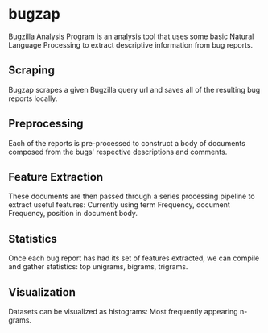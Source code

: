 bugzap
======


Bugzilla Analysis Program is an analysis tool that uses some basic Natural Language Processing to extract descriptive information from bug reports.


Scraping
---------------
Bugzap scrapes a given Bugzilla query url and saves all of the resulting bug
reports locally.


Preprocessing
---------------
Each of the reports is pre-processed to construct a body of documents composed
from the bugs' respective descriptions and comments.


Feature Extraction
------------
These documents are then passed through a series processing pipeline to extract
useful features: Currently using term Frequency, document Frequency, position in document body.


Statistics
------------------
Once each bug report has had its set of features extracted, we can compile and
gather statistics: top unigrams, bigrams, trigrams.


Visualization
-------------
Datasets can be visualized as histograms: Most frequently appearing n-grams.


